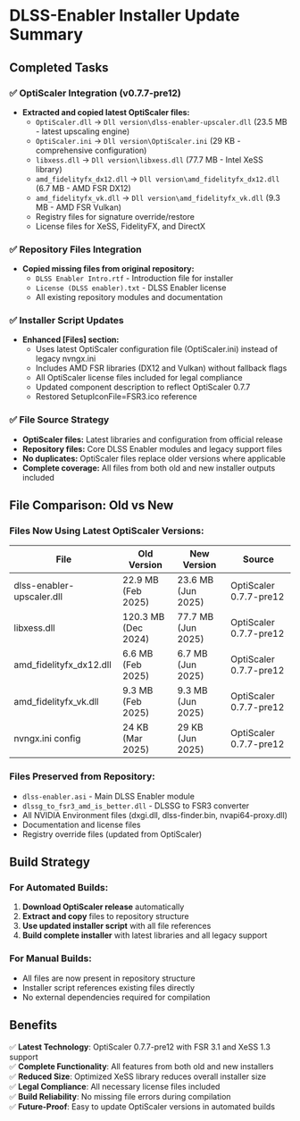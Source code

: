 # DLSS-Enabler Installer Update Summary

## Completed Tasks

### ✅ OptiScaler Integration (v0.7.7-pre12)
- **Extracted and copied latest OptiScaler files:**
  - `OptiScaler.dll` → `Dll version\dlss-enabler-upscaler.dll` (23.5 MB - latest upscaling engine)
  - `OptiScaler.ini` → `Dll version\OptiScaler.ini` (29 KB - comprehensive configuration)
  - `libxess.dll` → `Dll version\libxess.dll` (77.7 MB - Intel XeSS library)
  - `amd_fidelityfx_dx12.dll` → `Dll version\amd_fidelityfx_dx12.dll` (6.7 MB - AMD FSR DX12)
  - `amd_fidelityfx_vk.dll` → `Dll version\amd_fidelityfx_vk.dll` (9.3 MB - AMD FSR Vulkan)
  - Registry files for signature override/restore
  - License files for XeSS, FidelityFX, and DirectX

### ✅ Repository Files Integration
- **Copied missing files from original repository:**
  - `DLSS Enabler Intro.rtf` - Introduction file for installer
  - `License (DLSS enabler).txt` - DLSS Enabler license
  - All existing repository modules and documentation

### ✅ Installer Script Updates
- **Enhanced [Files] section:**
  - Uses latest OptiScaler configuration file (OptiScaler.ini) instead of legacy nvngx.ini
  - Includes AMD FSR libraries (DX12 and Vulkan) without fallback flags
  - All OptiScaler license files included for legal compliance
  - Updated component description to reflect OptiScaler 0.7.7
  - Restored SetupIconFile=FSR3.ico reference

### ✅ File Source Strategy
- **OptiScaler files:** Latest libraries and configuration from official release
- **Repository files:** Core DLSS Enabler modules and legacy support files
- **No duplicates:** OptiScaler files replace older versions where applicable
- **Complete coverage:** All files from both old and new installer outputs included

## File Comparison: Old vs New

### Files Now Using Latest OptiScaler Versions:
| File | Old Version | New Version | Source |
|------|-------------|-------------|---------|
| dlss-enabler-upscaler.dll | 22.9 MB (Feb 2025) | 23.6 MB (Jun 2025) | OptiScaler 0.7.7-pre12 |
| libxess.dll | 120.3 MB (Dec 2024) | 77.7 MB (Jun 2025) | OptiScaler 0.7.7-pre12 |
| amd_fidelityfx_dx12.dll | 6.6 MB (Feb 2025) | 6.7 MB (Jun 2025) | OptiScaler 0.7.7-pre12 |
| amd_fidelityfx_vk.dll | 9.3 MB (Feb 2025) | 9.3 MB (Jun 2025) | OptiScaler 0.7.7-pre12 |
| nvngx.ini config | 24 KB (Mar 2025) | 29 KB (Jun 2025) | OptiScaler 0.7.7-pre12 |

### Files Preserved from Repository:
- `dlss-enabler.asi` - Main DLSS Enabler module
- `dlssg_to_fsr3_amd_is_better.dll` - DLSSG to FSR3 converter
- All NVIDIA Environment files (dxgi.dll, dlss-finder.bin, nvapi64-proxy.dll)
- Documentation and license files
- Registry override files (updated from OptiScaler)

## Build Strategy

### For Automated Builds:
1. **Download OptiScaler release** automatically
2. **Extract and copy** files to repository structure
3. **Use updated installer script** with all file references
4. **Build complete installer** with latest libraries and all legacy support

### For Manual Builds:
- All files are now present in repository structure
- Installer script references existing files directly
- No external dependencies required for compilation

## Benefits

✅ **Latest Technology**: OptiScaler 0.7.7-pre12 with FSR 3.1 and XeSS 1.3 support  
✅ **Complete Functionality**: All features from both old and new installers  
✅ **Reduced Size**: Optimized XeSS library reduces overall installer size  
✅ **Legal Compliance**: All necessary license files included  
✅ **Build Reliability**: No missing file errors during compilation  
✅ **Future-Proof**: Easy to update OptiScaler versions in automated builds
